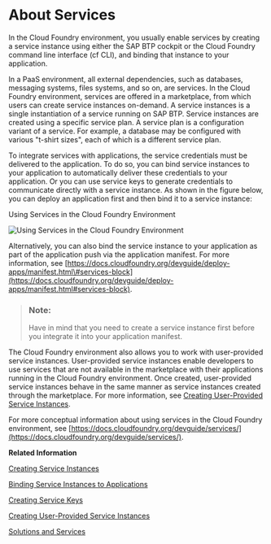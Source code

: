 <!-- loiod1d0fc8e78474494a59caad02259ec7e -->

# About Services

In the Cloud Foundry environment, you usually enable services by creating a service instance using either the SAP BTP cockpit or the Cloud Foundry command line interface \(cf CLI\), and binding that instance to your application.

In a PaaS environment, all external dependencies, such as databases, messaging systems, files systems, and so on, are services. In the Cloud Foundry environment, services are offered in a marketplace, from which users can create service instances on-demand. A service instances is a single instantiation of a service running on SAP BTP. Service instances are created using a specific service plan. A service plan is a configuration variant of a service. For example, a database may be configured with various "t-shirt sizes", each of which is a different service plan.

To integrate services with applications, the service credentials must be delivered to the application. To do so, you can bind service instances to your application to automatically deliver these credentials to your application. Or you can use service keys to generate credentials to communicate directly with a service instance. As shown in the figure below, you can deploy an application first and then bind it to a service instance:

   
  
<a name="loiod1d0fc8e78474494a59caad02259ec7e__fig_mzm_mzf_xbb"/>Using Services in the Cloud Foundry Environment

 ![](images/Using_Services_CF_93c24e7.png "Using Services in the Cloud
                                Foundry
				Environment") 

Alternatively, you can also bind the service instance to your application as part of the application push via the application manifest. For more information, see [https://docs.cloudfoundry.org/devguide/deploy-apps/manifest.html\#services-block](https://docs.cloudfoundry.org/devguide/deploy-apps/manifest.html#services-block).

> ### Note:  
> Have in mind that you need to create a service instance first before you integrate it into your application manifest.

The Cloud Foundry environment also allows you to work with user-provided service instances. User-provided service instances enable developers to use services that are not available in the marketplace with their applications running in the Cloud Foundry environment. Once created, user-provided service instances behave in the same manner as service instances created through the marketplace. For more information, see [Creating User-Provided Service Instances](creating-user-provided-service-instances-a44355e.md).

For more conceptual information about using services in the Cloud Foundry environment, see [https://docs.cloudfoundry.org/devguide/services/](https://docs.cloudfoundry.org/devguide/services/).

**Related Information**  


[Creating Service Instances](creating-service-instances-8221b74.md "Use the SAP BTP cockpit or the Cloud Foundry Command Line Interface to create service instances:")

[Binding Service Instances to Applications](binding-service-instances-to-applications-e98280a.md "Use the SAP BTP cockpit or the Cloud Foundry Command Line Interface to bind service instances to applications:")

[Creating Service Keys](creating-service-keys-4514a14.md "You can use service keys to generate credentials to communicate directly with a service instance. Once you configure them for your service, local clients, apps in other spaces, or entities outside your deployment can access your service with these keys.")

[Creating User-Provided Service Instances](creating-user-provided-service-instances-a44355e.md "User-provided service instances enable you to use services that are not available in the marketplace with your applications running in the Cloud Foundry environment.")

[Solutions and Services](../10_concepts/solutions-and-services-7613d9c.md#loio7613d9ce711e1014839a8273b0e91070 "Consume the solutions and services by SAP BTP according to your preferred development environment and use cases.")

